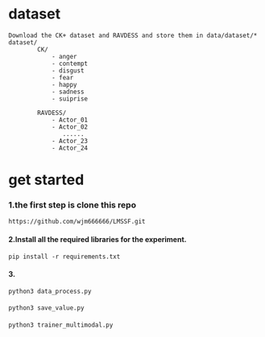 # dataset
    Download the CK+ dataset and RAVDESS and store them in data/dataset/*
    dataset/
            CK/
                - anger
                - contempt
                - disgust
                - fear
                - happy
                - sadness
                - suiprise
    
            RAVDESS/
                - Actor_01
                - Actor_02
                   ......
                - Actor_23
                - Actor_24
# get started
### 1.the first step is clone this repo
    https://github.com/wjm666666/LMSSF.git
#### 2.Install all the required libraries for the experiment.
    pip install -r requirements.txt
#### 3.
    python3 data_process.py
####
    python3 save_value.py
####
    python3 trainer_multimodal.py
